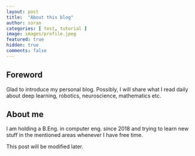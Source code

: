 ```yaml
---
layout: post
title:  "About this blog"
author: soran
categories: [ test, tutorial ]
image: images/profile.jpeg
featured: true
hidden: true
comments: false
---
```


## Foreword
Glad to introduce my personal blog. Possibly, I will share what I read daily about deep learning, robotics, neuroscience, mathematics etc.
  
## About me
I am holding a B.Eng. in computer eng. since 2018 and trying to learn new stuff in the mentioned areas whenever I have free time.

<span class="spoiler">This post will be modified later.</span>